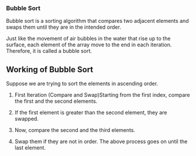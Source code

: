 ### Bubble Sort

Bubble sort is a sorting algorithm that compares two adjacent elements and swaps them until they are in the intended order.

Just like the movement of air bubbles in the water that rise up to the surface, each element of the array move to the end in each iteration. Therefore, it is called a bubble sort.

## Working of Bubble Sort

Suppose we are trying to sort the elements in ascending order.

1. First Iteration (Compare and Swap)Starting from the first index, compare the first and the second elements.

2. If the first element is greater than the second element, they are swapped.

3. Now, compare the second and the third elements. 

4. Swap them if they are not in order.
The above process goes on until the last element.
